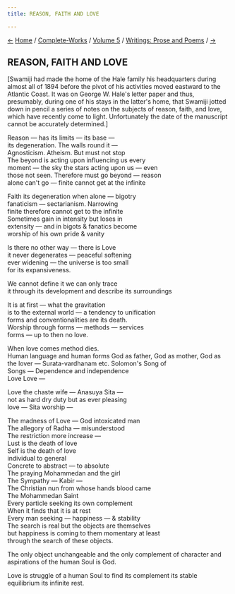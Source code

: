 ```yaml
---
title: REASON, FAITH AND LOVE

---
```

<div>

[←](../sayings_and_utterances.htm) [Home](../../../index.htm) /
[Complete-Works](../../complete_works.htm) / [Volume
5](../volume_5_contents.htm) / [Writings: Prose and
Poems](writings_prose_and_poems_contents.htm)
/ [→](six_sanskrit_mottoes.htm)

  

## REASON, FAITH AND LOVE

\[Swamiji had made the home of the Hale family his headquarters during
almost all of 1894 before the pivot of his activities moved eastward to
the Atlantic Coast. It was on George W. Hale's letter paper and thus,
presumably, during one of his stays in the latter's home, that Swamiji
jotted down in pencil a series of notes on the subjects of reason,
faith, and love, which have recently come to light. Unfortunately the
date of the manuscript cannot be accurately determined.\]

Reason — has its limits — its base —  
its degeneration. The walls round it —  
Agnosticism. Atheism. But must not stop  
The beyond is acting upon influencing us every  
moment — the sky the stars acting upon us — even  
those not seen. Therefore must go beyond — reason  
alone can't go — finite cannot get at the infinite

Faith its degeneration when alone — bigotry  
fanaticism — sectarianism. Narrowing  
finite therefore cannot get to the infinite  
Sometimes gain in intensity but loses in  
extensity — and in bigots & fanatics become  
worship of his own pride & vanity

Is there no other way — there is Love  
it never degenerates — peaceful softening  
ever widening — the universe is too small  
for its expansiveness.

We cannot define it we can only trace  
it through its development and describe its surroundings

It is at first — what the gravitation  
is to the external world — a tendency to unification  
forms and conventionalities are its death.  
Worship through forms — methods — services  
forms — up to then no love.

When love comes method dies.  
Human language and human forms God as father, God as mother, God as  
the lover — Surata-vardhanam etc. Solomon's Song of  
Songs — Dependence and independence  
Love Love —

Love the chaste wife — Anasuya Sita —  
not as hard dry duty but as ever pleasing  
love — Sita worship —

The madness of Love — God intoxicated man  
The allegory of Radha — misunderstood  
The restriction more increase —  
Lust is the death of love  
Self is the death of love  
individual to general  
Concrete to abstract — to absolute  
The praying Mohammedan and the girl  
The Sympathy — Kabir —  
The Christian nun from whose hands blood came  
The Mohammedan Saint  
Every particle seeking its own complement  
When it finds that it is at rest  
Every man seeking — happiness — & stability  
The search is real but the objects are themselves  
but happiness is coming to them momentary at least  
through the search of these objects.

The only object unchangeable and the only complement of character and
aspirations of the human Soul is God.

Love is struggle of a human Soul to find its complement its stable
equilibrium its infinite rest.

</div>
